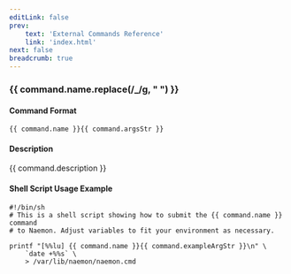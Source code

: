 ```yaml
---
editLink: false
prev:
    text: 'External Commands Reference'
    link: 'index.html'
next: false
breadcrumb: true
---
```


<script setup>
const command = {"args":[{"name":"host_name","type":"host"},{"name":"check_time","type":"timestamp"}],"name":"SCHEDULE_HOST_SVC_CHECKS","description":"Schedules the next active check of all services on a particular host at 'check_time'. The 'check_time' argument is specified in time_t format (seconds since the UNIX epoch). Note that the services may not actually be checked at the time you specify. This could occur for a number of reasons: active checks are disabled on a program-wide or service-specific basis, the services are already scheduled to be checked at an earlier time, etc. If you want to force the service checks to occur at the time you specify, look at the SCHEDULE_FORCED_HOST_SVC_CHECKS command.","classes":["host","service"],"argsStr":";host_name;check_time","exampleArgStr":";host1;1478648441"};
</script>

<h3>{{ command.name.replace(/_/g, " ") }}</h3>

#### Command Format

`{{ command.name }}{{ command.argsStr }}`

#### Description

{{ command.description }}

#### Shell Script Usage Example

```sh-vue
#!/bin/sh
# This is a shell script showing how to submit the {{ command.name }} command
# to Naemon. Adjust variables to fit your environment as necessary.

printf "[%%lu] {{ command.name }}{{ command.exampleArgStr }}\n" \
    `date +%%s` \
    > /var/lib/naemon/naemon.cmd
```

